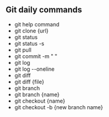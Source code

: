 ## Git daily commands

* git help command
* git clone {url}
* git status
* git status -s
* git pull
* git commit -m " "
* git log
* git log --oneline
* git diff
* git diff {file}
* git branch
* git branch {name}
* git checkout {name}
* git checkout -b {new branch name}
